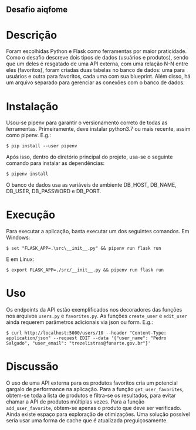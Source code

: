 ## Desafio aiqfome

# Descrição

Foram escolhidas Python e Flask como ferramentas por maior praticidade. Como o desafio descreve dois tipos de dados (usuários e produtos), sendo que um deles é resgatado de uma API externa, com uma relação N-N entre eles (favoritos), foram criadas duas tabelas no banco de dados: uma para usuários e outra para favoritos, cada uma com sua blueprint. Além disso, há um arquivo separado para gerenciar as conexões com o banco de dados.

# Instalação

Usou-se pipenv para garantir o versionamento correto de todas as ferramentas. Primeiramente, deve instalar python3.7 ou mais recente, assim como pipenv. E.g.:

```
$ pip install --user pipenv
```

Após isso, dentro do diretório principal do projeto, usa-se o seguinte comando para instalar as dependências:

```
$ pipenv install
```

O banco de dados usa as variáveis de ambiente DB_HOST, DB_NAME, DB_USER, DB_PASSWORD e DB_PORT.

# Execução

Para executar a aplicação, basta executar um dos seguintes comandos. Em Windows:

```
$ set "FLASK_APP=.\src\__init__.py" && pipenv run flask run
```

E em Linux:

```
$ export FLASK_APP=./src/__init__.py && pipenv run flask run
```

# Uso

Os endpoints da API estão exemplificados nos decoradores das funções nos arquivos `users.py` e `favorites.py`. As funções `create_user` e `edit_user` ainda requerem parâmetros adicionais via json ou form. E.g.:

```
$ curl http://localhost:5000/users/10 --header "Content-Type: application/json" --request EDIT --data '{"user_name": "Pedro Salgado", "user_email": "trezelistras@funarte.gov.br"}'
```

# Discussão

O uso de uma API externa para os produtos favoritos cria um potencial gargalo de performance na aplicação. Para a função `get_user_favorites`, obtem-se toda a lista de produtos e filtra-se os resultados, para evitar chamar a API de produtos múltiplas vezes. Para a função `add_user_favorite`, obtem-se apenas o produto que deve ser verificado. Ainda existe espaço para exploração de otimizações. Uma solução possível seria usar uma forma de cache que é atualizada preguiçosamente.